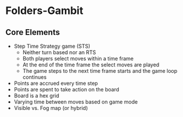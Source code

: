 # Folders-Gambit

## Core Elements

* Step Time Strategy game (STS)
    * Neither turn based nor an RTS
    * Both players select moves within a time frame
    * At the end of the time frame the select moves are played
    * The game steps to the next time frame starts and the game loop continues
* Points are accrued every time step
* Points are spent to take action on the board 
* Board is a hex grid
* Varying time between moves based on game mode
* Visible vs. Fog map (or hybrid)